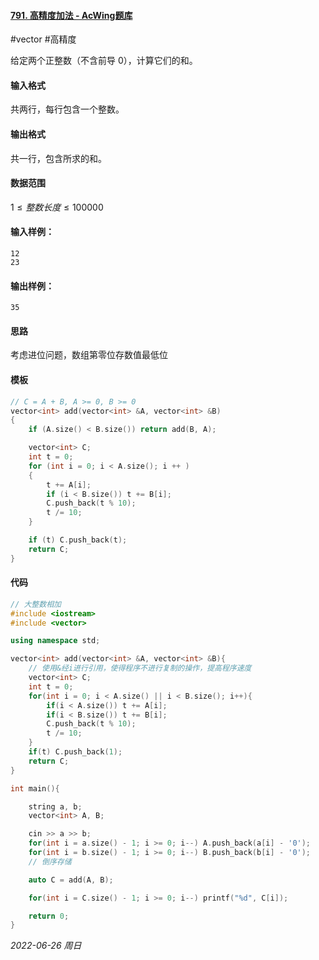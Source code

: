 #### [791. 高精度加法 - AcWing题库](https://www.acwing.com/problem/content/793/)

#vector #高精度

给定两个正整数（不含前导 $0$），计算它们的和。

#### 输入格式

共两行，每行包含一个整数。

#### 输出格式

共一行，包含所求的和。

#### 数据范围

$1≤整数长度≤100000$

#### 输入样例：

```
12
23
```

#### 输出样例：

```
35
```

#### 思路

考虑进位问题，数组第零位存数值最低位

#### 模板

```cpp
// C = A + B, A >= 0, B >= 0
vector<int> add(vector<int> &A, vector<int> &B)
{
    if (A.size() < B.size()) return add(B, A);

    vector<int> C;
    int t = 0;
    for (int i = 0; i < A.size(); i ++ )
    {
        t += A[i];
        if (i < B.size()) t += B[i];
        C.push_back(t % 10);
        t /= 10;
    }

    if (t) C.push_back(t);
    return C;
}
```

#### 代码

```cpp
// 大整数相加
#include <iostream>
#include <vector>

using namespace std;

vector<int> add(vector<int> &A, vector<int> &B){
    // 使用&经i进行引用，使得程序不进行复制的操作，提高程序速度
    vector<int> C;
    int t = 0;
    for(int i = 0; i < A.size() || i < B.size(); i++){
        if(i < A.size()) t += A[i]; 
        if(i < B.size()) t += B[i];
        C.push_back(t % 10);
        t /= 10;
    }
    if(t) C.push_back(1);
    return C;
}

int main(){

    string a, b;
    vector<int> A, B;

    cin >> a >> b;
    for(int i = a.size() - 1; i >= 0; i--) A.push_back(a[i] - '0');
    for(int i = b.size() - 1; i >= 0; i--) B.push_back(b[i] - '0');
    // 倒序存储

    auto C = add(A, B);

    for(int i = C.size() - 1; i >= 0; i--) printf("%d", C[i]);

    return 0;
}
```


*2022-06-26 周日*